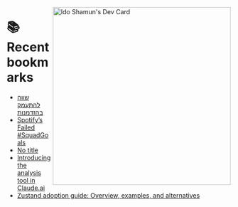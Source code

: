 <a href="https://app.daily.dev/idoshamun"><img src="https://api.daily.dev/devcards/v2/28849d86070e4c099c877ab6837c61f0.png?type=default&r=auy" align="right" width="400" alt="Ido Shamun's Dev Card"/></a>

# 📚 Recent bookmarks
<!-- BOOKMARKS:START -->
- [שווה להתעמק בהזדמנות](https://app.daily.dev/posts/wB1CY0VmA?utm_source=rss&utm_medium=bookmarks&utm_campaign=28849d86070e4c099c877ab6837c61f0)
- [Spotify’s Failed #SquadGoals](https://app.daily.dev/posts/LZiToDyAH?utm_source=rss&utm_medium=bookmarks&utm_campaign=28849d86070e4c099c877ab6837c61f0)
- [No title](https://app.daily.dev/posts/xeFUIqIXK?utm_source=rss&utm_medium=bookmarks&utm_campaign=28849d86070e4c099c877ab6837c61f0)
- [Introducing the analysis tool in Claude.ai](https://app.daily.dev/posts/gxFmAfNFK?utm_source=rss&utm_medium=bookmarks&utm_campaign=28849d86070e4c099c877ab6837c61f0)
- [Zustand adoption guide: Overview, examples, and alternatives](https://app.daily.dev/posts/VobLXRPxO?utm_source=rss&utm_medium=bookmarks&utm_campaign=28849d86070e4c099c877ab6837c61f0)
<!-- BOOKMARKS:END -->
